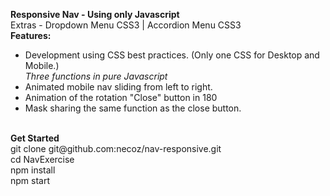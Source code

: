 <b>Responsive Nav - Using only Javascript</b>
<br />Extras - Dropdown Menu CSS3 | Accordion Menu CSS3
<br />
<b>Features:</b><br />
- Development using CSS best practices. (Only one CSS for Desktop and Mobile.)<br />
<i>Three functions in pure Javascript</i><br />
- Animated mobile nav sliding from left to right. <br />
- Animation of the rotation "Close" button in 180 <br />
- Mask sharing the same function as the close button.<br />
<br />
<b>Get Started</b><br />
git clone git@github.com:necoz/nav-responsive.git<br />
cd NavExercise<br />
npm install<br />
npm start<br />
